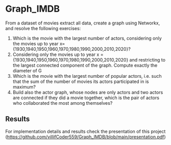 # Graph_IMDB
From a dataset of movies extract all data, create a graph using Networkx, and resolve the following exercises:
1.  Which is the movie with the largest number of actors, considering only the movies up to year x= {1930,1940,1950,1960,1970,1980,1990,2000,2010,2020}?
2.  Considering only the movies up to year x ={1930,1940,1950,1960,1970,1980,1990,2000,2010,2020} and restricting to the largest connected component of the graph. Compute exactly the diameter of G
3.  Which is the movie with the largest number of popular actors, i.e. such that the sum of the number of movies its actors participated in is maximum?
4.  Build also the actor graph, whose nodes are only actors and two actors are connected if they did a movie together, which is the pair of actors who collaborated the most among themselves?

## Results
For implementation details and results check the presentation of this project (https://github.com/villifCoder559/Graph_IMDB/blob/main/presentation.pdf)
